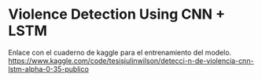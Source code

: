 # Violence Detection Using CNN + LSTM
Enlace con el cuaderno de kaggle para el entrenamiento del modelo.
https://www.kaggle.com/code/tesisjulinwilson/detecci-n-de-violencia-cnn-lstm-alpha-0-35-publico
